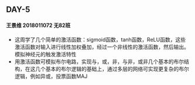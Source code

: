 ## DAY-5

#### 王景维  2018011072  无82班

* 这周学了几个简单的激活函数：sigmoid函数，tanh函数，ReLU函数，这些激活函数对输入进行线性加权叠加，经过一个非线性的激活函数，然后输出。模拟神经元的触发激活特性
* 用激活函数可模拟布尔电路，实现与，或，非，与非，或非几个基本的布尔结构，在这几个基本的布尔逻辑的基础上，通过多层的网络可实现更复杂的布尔逻辑，例如异或，投票函数MAJ